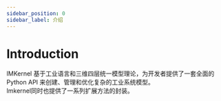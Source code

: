 ```yaml
---
sidebar_position: 0
sidebar_label: 介绍
---
```

#  Introduction
IMKernel  基于工业语言和三维四层统一模型理论，为开发者提供了一套全面的Python API 来创建、管理和优化复杂的工业系统模型。   
Imkernel同时也提供了一系列扩展方法的封装。
